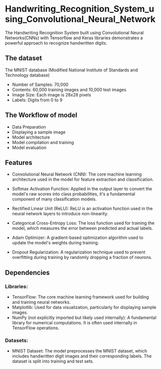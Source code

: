 # Handwriting_Recognition_System_using_Convolutional_Neural_Network
The Handwriting Recognition System built using Convolutional Neural Networks(CNNs) with Tensorflow and Keras libraries demonstrates a powerful approach to recognize handwritten digits.

## The dataset

The MNIST database (Modified National Institute of Standards and Technology database)

- Number of Samples: 70,000
- Contents: 60,000 training images and 10,000 test images
- Image Size: Each image is 28x28 pixels
- Labels: Digits from 0 to 9

## The Workflow of model

- Data Preparation
- Displaying a sample image
- Model architecture
- Model compilation and training
- Model evaluation

## Features

- Convolutional Neural Network (CNN): The core machine learning architecture used in the model for feature extraction and classification.
  
- Softmax Activation Function: Applied in the output layer to convert the model's raw scores into class probabilities, it's a fundamental component of many classification models.
  
- Rectified Linear Unit (ReLU): ReLU is an activation function used in the neural network layers to introduce non-linearity.

- Categorical Cross-Entropy Loss: The loss function used for training the model, which measures the error between predicted and actual labels.

- Adam Optimizer: A gradient-based optimization algorithm used to update the model's weights during training.

- Dropout Regularization: A regularization technique used to prevent overfitting during training by randomly dropping a fraction of neurons.

## Dependencies

### Libraries:
- TensorFlow: The core machine learning framework used for building and training neural networks.
- Matplotlib: Used for data visualization, particularly for displaying sample images.
- NumPy (not explicitly imported but likely used internally): A fundamental library for numerical computations. It is often used internally in TensorFlow operations.

### Datasets:
- MNIST Dataset: The model preprocesses the MNIST dataset, which includes handwritten digit images and their corresponding labels. The dataset is split into training and test sets.
